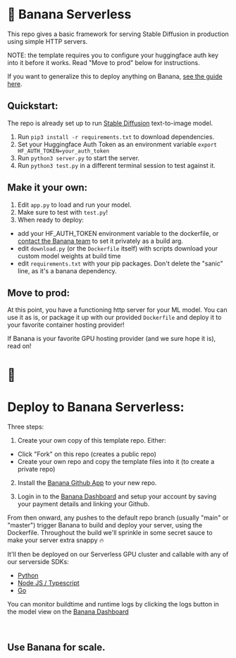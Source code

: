 
# 🍌 Banana Serverless

This repo gives a basic framework for serving Stable Diffusion in production using simple HTTP servers.

NOTE: the template requires you to configure your huggingface auth key into it before it works. Read "Move to prod" below for instructions.

If you want to generalize this to deploy anything on Banana, [see the guide here](https://www.notion.so/banana-dev/How-To-Serve-Anything-On-Banana-125a65fc4d30496ba1408de1d64d052a).

## Quickstart:

The repo is already set up to run [Stable Diffusion](https://huggingface.co/CompVis/stable-diffusion-v1-4) text-to-image model.
1. Run `pip3 install -r requirements.txt` to download dependencies.
2. Set your Huggingface Auth Token as an environment variable `export HF_AUTH_TOKEN=your_auth_token`
3. Run `python3 server.py` to start the server.
4. Run `python3 test.py` in a different terminal session to test against it.

## Make it your own:

1. Edit `app.py` to load and run your model.
2. Make sure to test with `test.py`!
3. When ready to deploy:
  - add your HF_AUTH_TOKEN environment variable to the dockerfile, or [contact the Banana team](https://www.banana.dev/contact) to set it privately as a build arg.
  - edit `download.py` (or the `Dockerfile` itself) with scripts download your custom model weights at build time
  - edit `requirements.txt` with your pip packages. Don't delete the "sanic" line, as it's a banana dependency.

## Move to prod:

At this point, you have a functioning http server for your ML model. You can use it as is, or package it up with our provided `Dockerfile` and deploy it to your favorite container hosting provider!

If Banana is your favorite GPU hosting provider (and we sure hope it is), read on!

# 🍌

# Deploy to Banana Serverless:

Three steps:
1. Create your own copy of this template repo. Either:
- Click "Fork" on this repo (creates a public repo)
- Create your own repo and copy the template files into it (to create a private repo)

2. Install the [Banana Github App](https://github.com/apps/banana-serverless) to your new repo.

3. Login in to the [Banana Dashboard](https://app.banana.dev) and setup your account by saving your payment details and linking your Github.

From then onward, any pushes to the default repo branch (usually "main" or "master") trigger Banana to build and deploy your server, using the Dockerfile.
Throughout the build we'll sprinkle in some secret sauce to make your server extra snappy 🔥

It'll then be deployed on our Serverless GPU cluster and callable with any of our serverside SDKs:

- [Python](https://github.com/bananaml/banana-python-sdk)
- [Node JS / Typescript](https://github.com/bananaml/banana-node-sdk)
- [Go](https://github.com/bananaml/banana-go)

You can monitor buildtime and runtime logs by clicking the logs button in the model view on the [Banana Dashboard](https://app.banana.dev)

<br>

## Use Banana for scale.
